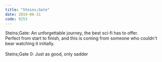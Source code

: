 ```yaml
---
title: "Steins;Gate"
date: 2019-06-31
code: 9253
---
```

Steins;Gate: An unforgettable journey, the best sci-fi has to offer.
<br>
Perfect from start to finish, and this is coming from someone who couldn't bear watching it initially.
<br><br>
Steins;Gate 0: Just as good, only sadder